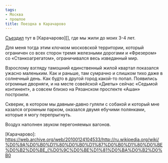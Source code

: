 ```yaml
---
tags:
- Москва
- прошлое
title: Поездка в Карачарово
---
```


[Съездил][] тут в [Карачарово][], где мы жили до моих 3-4 лет.

Для меня тогда этим клочком московской территории, который ограничен со
всех сторон тремя железными дорогами и «Фрезером» со «Станкоагрегатом»,
ограничивался весь изведанный мир.

Взрослому взгляду тамошний единственный жилой квартал показался ужасно
маленьким. Как и раньше, там сумрачно и слишком тихо даже в солнечный
день. Как будто в другой город какой-то попал. Появились огромные
дворняги, и на месте совейской «Диеты» сейчас «Седьмой континент», а
совсем близко на Рязанском проспекте «Ашан» построили.

Скверик, в котором мы давным-давно гуляли с собакой и который мне
казался огромным парком, оказался двумя ебучими полянками, которые я
могу перепрыгнуть.

Воздух наполнен звуком перегоняемых вагонов.

  [Съездил]: https://web.archive.org/web/20100124104533/http://maps.google.ru/maps/ms?hl=ru&amp;gl=ru&amp;ptab=2&amp;ie=UTF8&amp;oe=UTF8&amp;msa=0&amp;msid=111393868777564628587.00047249fee9e87b354e6
  [Карачарово]: https://web.archive.org/web/20100124104533/http://ru.wikipedia.org/wiki/%D0%9A%D0%B0%D1%80%D0%B0%D1%87%D0%B0%D1%80%D0%BE%D0%B2%D0%BE_(%D0%9C%D0%BE%D1%81%D0%BA%D0%B2%D0%B0